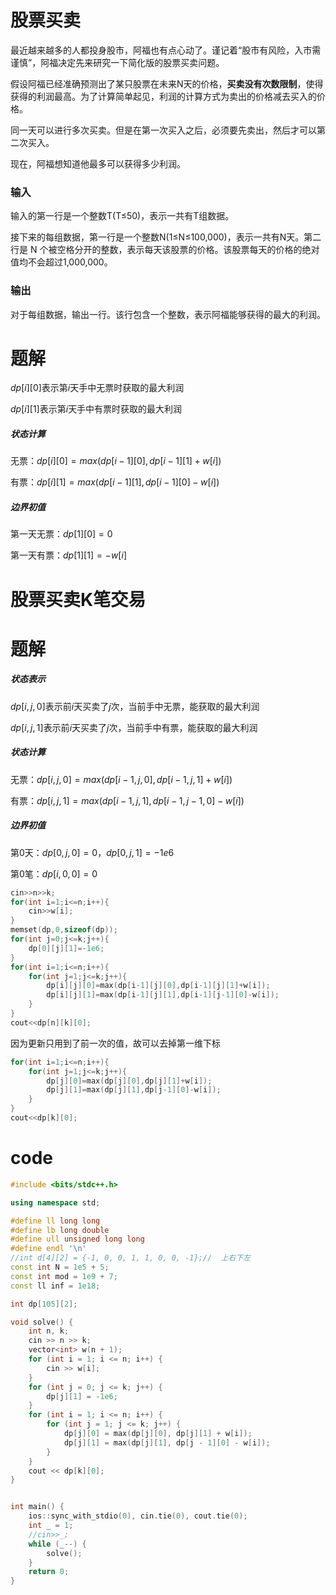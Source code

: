 # 股票买卖

最近越来越多的人都投身股市，阿福也有点心动了。谨记着“股市有风险，入市需谨慎”，阿福决定先来研究一下简化版的股票买卖问题。

假设阿福已经准确预测出了某只股票在未来N天的价格，**买卖没有次数限制**，使得获得的利润最高。为了计算简单起见，利润的计算方式为卖出的价格减去买入的价格。

同一天可以进行多次买卖。但是在第一次买入之后，必须要先卖出，然后才可以第二次买入。

现在，阿福想知道他最多可以获得多少利润。

### 输入

输入的第一行是一个整数T(T≤50)，表示一共有T组数据。

接下来的每组数据，第一行是一个整数N(1≤N≤100,000)，表示一共有N天。第二行是 N 个被空格分开的整数，表示每天该股票的价格。该股票每天的价格的绝对值均不会超过1,000,000。

### 输出

 对于每组数据，输出一行。该行包含一个整数，表示阿福能够获得的最大的利润。 

# 题解

$dp[i][0]$表示第$i$天手中无票时获取的最大利润

$dp[i][1]$表示第$i$天手中有票时获取的最大利润

##### 状态计算

无票：$dp[i][0]=max(dp[i-1][0],dp[i-1][1]+w[i])$

有票：$dp[i][1]=max(dp[i-1][1],dp[i-1][0]-w[i])$

##### 边界初值

第一天无票：$dp[1][0]=0$

第一天有票：$dp[1][1]=-w[i]$

# 股票买卖K笔交易

# 题解

##### 状态表示

$dp[i,j,0]$表示前$i$天买卖了$j$次，当前手中无票，能获取的最大利润

$dp[i,j,1]$表示前$i$天买卖了$j$次，当前手中有票，能获取的最大利润

##### 状态计算

无票：$dp[i,j,0]=max(dp[i-1,j,0],dp[i-1,j,1]+w[i])$

有票：$dp[i,j,1]=max(dp[i-1,j,1],dp[i-1,j-1,0]-w[i])$

##### 边界初值

第0天：$dp[0,j,0]=0$，$dp[0,j,1]=-1e6$

第0笔：$dp[i,0,0]=0$

```c++
cin>>n>>k;
for(int i=1;i<=n;i++){
    cin>>w[i];
}
memset(dp,0,sizeof(dp));
for(int j=0;j<=k;j++){
    dp[0][j][1]=-1e6;
}
for(int i=1;i<=n;i++){
    for(int j=1;j<=k;j++){
        dp[i][j][0]=max(dp[i-1][j][0],dp[i-1][j][1]+w[i]);
        dp[i][j][1]=max(dp[i-1][j][1],dp[i-1][j-1][0]-w[i]);
    }
}
cout<<dp[n][k][0];
```

因为更新只用到了前一次的值，故可以去掉第一维下标

```c++
for(int i=1;i<=n;i++){
    for(int j=1;j<=k;j++){
        dp[j][0]=max(dp[j][0],dp[j][1]+w[i]);
        dp[j][1]=max(dp[j][1],dp[j-1][0]-w[i]);
    }
}
cout<<dp[k][0];
```

# code

```c++
#include <bits/stdc++.h>

using namespace std;

#define ll long long
#define lb long double
#define ull unsigned long long
#define endl '\n'
//int d[4][2] = {-1, 0, 0, 1, 1, 0, 0, -1};//  上右下左
const int N = 1e5 + 5;
const int mod = 1e9 + 7;
const ll inf = 1e18;

int dp[105][2];

void solve() {
    int n, k;
    cin >> n >> k;
    vector<int> w(n + 1);
    for (int i = 1; i <= n; i++) {
        cin >> w[i];
    }
    for (int j = 0; j <= k; j++) {
        dp[j][1] = -1e6;
    }
    for (int i = 1; i <= n; i++) {
        for (int j = 1; j <= k; j++) {
            dp[j][0] = max(dp[j][0], dp[j][1] + w[i]);
            dp[j][1] = max(dp[j][1], dp[j - 1][0] - w[i]);
        }
    }
    cout << dp[k][0];
}


int main() {
    ios::sync_with_stdio(0), cin.tie(0), cout.tie(0);
    int _ = 1;
    //cin>>_;
    while (_--) {
        solve();
    }
    return 0;
}

```

